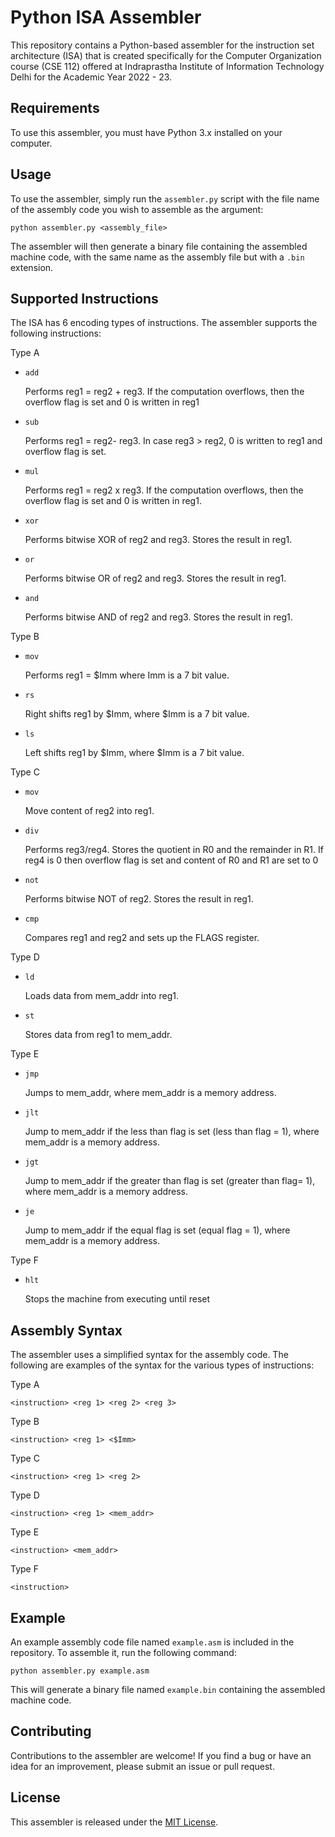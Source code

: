 # Python ISA Assembler

This repository contains a Python-based assembler for the instruction set architecture (ISA) that is created specifically for the Computer Organization course (CSE 112) offered at Indraprastha Institute of Information Technology Delhi for the Academic Year 2022 - 23. 

## Requirements

To use this assembler, you must have Python 3.x installed on your computer. 

## Usage

To use the assembler, simply run the `assembler.py` script with the file name of the assembly code you wish to assemble as the argument:

```
python assembler.py <assembly_file>
```

The assembler will then generate a binary file containing the assembled machine code, with the same name as the assembly file but with a `.bin` extension.

## Supported Instructions

The ISA has 6 encoding types of instructions. The assembler supports the following instructions:

Type A
- `add`
    
    Performs reg1 = reg2 + reg3. If the computation overflows, then the overflow flag is set and 0 is written in reg1
- `sub`

    Performs reg1 = reg2- reg3. In case reg3 > reg2, 0 is written to reg1 and overflow flag is set.
- `mul`

    Performs reg1 = reg2 x reg3. If the computation overflows, then the overflow flag is set and 0 is written in reg1.
- `xor`
    
    Performs bitwise XOR of reg2 and reg3. Stores the result in reg1.
- `or`

    Performs bitwise OR of reg2 and reg3. Stores the result in reg1.
- `and`
    
    Performs bitwise AND of reg2 and reg3. Stores the result in reg1.

Type B
- `mov`

    Performs reg1 = $Imm where Imm is a 7 bit value.
- `rs`

    Right shifts reg1 by $Imm, where $Imm is a 7 bit value.
- `ls`

    Left shifts reg1 by $Imm, where $Imm is a 7 bit value.

Type C
- `mov`

    Move content of reg2 into reg1.
- `div`

    Performs reg3/reg4. Stores the quotient in R0 and the remainder in R1. If reg4 is 0 then overflow flag is set and content of R0 and R1 are set to 0
- `not`

    Performs bitwise NOT of reg2. Stores the result in reg1.
- `cmp`

    Compares reg1 and reg2 and sets up the FLAGS register.

Type D
- `ld`

    Loads data from mem_addr into reg1.
- `st`

    Stores data from reg1 to mem_addr.

Type E
- `jmp`

    Jumps to mem_addr, where mem_addr is a memory address.
- `jlt`

    Jump to mem_addr if the less than flag is set (less than flag = 1), where mem_addr is a memory address.
- `jgt`

    Jump to mem_addr if the greater than flag is set (greater than flag= 1), where mem_addr is a memory address.
- `je`
    
    Jump to mem_addr if the equal flag is set (equal flag = 1), where mem_addr is a memory address.

Type F
- `hlt`
    
    Stops the machine from executing until reset

## Assembly Syntax

The assembler uses a simplified syntax for the assembly code. The following are examples of the syntax for the various types of instructions:


Type A
```
<instruction> <reg 1> <reg 2> <reg 3>
```

Type B
```
<instruction> <reg 1> <$Imm>
```

Type C
```
<instruction> <reg 1> <reg 2>
```

Type D
```
<instruction> <reg 1> <mem_addr>
```

Type E
```
<instruction> <mem_addr>
```

Type F
```
<instruction>
```

## Example

An example assembly code file named `example.asm` is included in the repository. To assemble it, run the following command:

```
python assembler.py example.asm
```

This will generate a binary file named `example.bin` containing the assembled machine code.

## Contributing

Contributions to the assembler are welcome! If you find a bug or have an idea for an improvement, please submit an issue or pull request.

## License

This assembler is released under the [MIT License](https://opensource.org/licenses/MIT).

